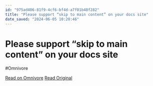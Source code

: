 ```yaml
---
id: "975ad406-81f9-4cf6-bf4d-a7f01b40f282"
title: "Please support “skip to main content” on your docs site"
date_saved: "2024-06-05 10:20:46"
---
```


# Please support “skip to main content” on your docs site
#Omnivore

[Read on Omnivore](https://omnivore.app/me/please-support-skip-to-main-content-on-your-docs-site-18fe7b36d0b)
[Read Original](https://technicalwriting.dev/a11y/skip.html)

